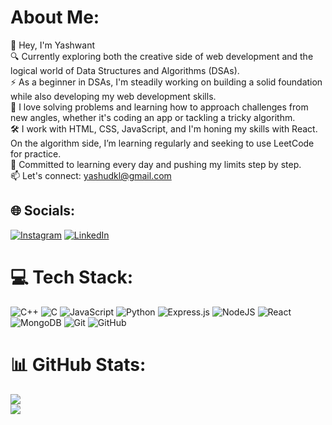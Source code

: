 #  About Me:
👋 Hey, I'm Yashwant<br>🔍 Currently exploring both the creative side of web development and the logical world of Data Structures and Algorithms (DSAs).<br>⚡ As a beginner in DSAs, I'm steadily working on building a solid foundation while also developing my web development skills.<br>🧠 I love solving problems and learning how to approach challenges from new angles, whether it's coding an app or tackling a tricky algorithm.<br>🛠️ I work with HTML, CSS, JavaScript, and I'm honing my skills with React. On the algorithm side, I’m learning regularly and seeking to use LeetCode for practice.<br>🌱 Committed to learning every day and pushing my limits step by step.<br>📫 Let's connect: yashudkl@gmail.com


## 🌐 Socials:
[![Instagram](https://img.shields.io/badge/Instagram-%23E4405F.svg?logo=Instagram&logoColor=white)](https://instagram.com/yashu__dkl) [![LinkedIn](https://img.shields.io/badge/LinkedIn-%230077B5.svg?logo=linkedin&logoColor=white)](https://linkedin.com/in/yashwant-dhakal-225060327) 

# 💻 Tech Stack:
![C++](https://img.shields.io/badge/c++-%2300599C.svg?style=for-the-badge&logo=c%2B%2B&logoColor=white) ![C](https://img.shields.io/badge/c-%2300599C.svg?style=for-the-badge&logo=c&logoColor=white) ![JavaScript](https://img.shields.io/badge/javascript-%23323330.svg?style=for-the-badge&logo=javascript&logoColor=%23F7DF1E) ![Python](https://img.shields.io/badge/python-3670A0?style=for-the-badge&logo=python&logoColor=ffdd54) ![Express.js](https://img.shields.io/badge/express.js-%23404d59.svg?style=for-the-badge&logo=express&logoColor=%2361DAFB) ![NodeJS](https://img.shields.io/badge/node.js-6DA55F?style=for-the-badge&logo=node.js&logoColor=white) ![React](https://img.shields.io/badge/react-%2320232a.svg?style=for-the-badge&logo=react&logoColor=%2361DAFB) ![MongoDB](https://img.shields.io/badge/MongoDB-%234ea94b.svg?style=for-the-badge&logo=mongodb&logoColor=white) ![Git](https://img.shields.io/badge/git-%23F05033.svg?style=for-the-badge&logo=git&logoColor=white) ![GitHub](https://img.shields.io/badge/github-%23121011.svg?style=for-the-badge&logo=github&logoColor=white)
# 📊 GitHub Stats:
![](https://github-readme-streak-stats.herokuapp.com/?user=yashudkl&theme=dark&hide_border=false)<br/>
![](https://github-readme-stats.vercel.app/api/top-langs/?username=yashudkl&theme=dark&hide_border=false&include_all_commits=true&count_private=true&layout=compact)

